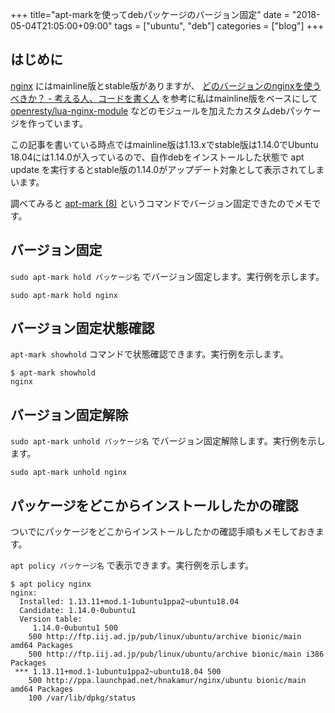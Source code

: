 +++
title="apt-markを使ってdebパッケージのバージョン固定"
date = "2018-05-04T21:05:00+09:00"
tags = ["ubuntu", "deb"]
categories = ["blog"]
+++


## はじめに

[nginx](http://nginx.org/) にはmainline版とstable版がありますが、
[どのバージョンのnginxを使うべきか？ - 考える人、コードを書く人](https://bokko.hatenablog.com/entry/2014/05/24/220554) を参考に私はmainline版をベースにして [openresty/lua-nginx-module](https://github.com/openresty/lua-nginx-module/) などのモジュールを加えたカスタムdebパッケージを作っています。

この記事を書いている時点ではmainline版は1.13.xでstable版は1.14.0でUbuntu 18.04には1.14.0が入っているので、自作debをインストールした状態で apt update を実行するとstable版の1.14.0がアップデート対象として表示されてしまいます。

調べてみると [apt-mark (8)](http://manpages.ubuntu.com/manpages/bionic/en/man8/apt-mark.8.html) というコマンドでバージョン固定できたのでメモです。

## バージョン固定

`sudo apt-mark hold パッケージ名` でバージョン固定します。実行例を示します。

```console
sudo apt-mark hold nginx
```

## バージョン固定状態確認

`apt-mark showhold` コマンドで状態確認できます。実行例を示します。

```console
$ apt-mark showhold
nginx
```

## バージョン固定解除

`sudo apt-mark unhold パッケージ名` でバージョン固定解除します。実行例を示します。

```console
sudo apt-mark unhold nginx
```

## パッケージをどこからインストールしたかの確認

ついでにパッケージをどこからインストールしたかの確認手順もメモしておきます。

`apt policy パッケージ名` で表示できます。実行例を示します。

```console
$ apt policy nginx
nginx:
  Installed: 1.13.11+mod.1-1ubuntu1ppa2~ubuntu18.04
  Candidate: 1.14.0-0ubuntu1
  Version table:
     1.14.0-0ubuntu1 500
	500 http://ftp.iij.ad.jp/pub/linux/ubuntu/archive bionic/main amd64 Packages
	500 http://ftp.iij.ad.jp/pub/linux/ubuntu/archive bionic/main i386 Packages
 *** 1.13.11+mod.1-1ubuntu1ppa2~ubuntu18.04 500
	500 http://ppa.launchpad.net/hnakamur/nginx/ubuntu bionic/main amd64 Packages
	100 /var/lib/dpkg/status
